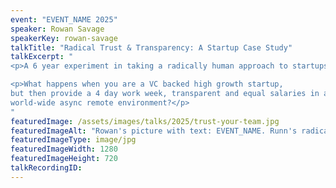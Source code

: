 ```yaml
---
event: "EVENT_NAME 2025"
speaker: Rowan Savage
speakerKey: rowan-savage
talkTitle: "Radical Trust & Transparency: A Startup Case Study"
talkExcerpt: "  
<p>A 6 year experiment in taking a radically human approach to startups.</p>

<p>What happens when you are a VC backed high growth startup, 
but then provide a 4 day work week, transparent and equal salaries in a
world-wide async remote environment?</p>
"
featuredImage: /assets/images/talks/2025/trust-your-team.jpg
featuredImageAlt: "Rowan's picture with text: EVENT_NAME. Runn's radical transparency & trust. A talk by Rowan Savage, Co-founder & CTO @ Runn.io"
featuredImageType: image/jpg
featuredImageWidth: 1280
featuredImageHeight: 720
talkRecordingID:
---
```

